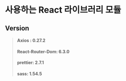 # 사용하는 React 라이브러리 모듈

## Version
> #### Axios : 0.27.2
> #### React-Router-Dom: 6.3.0  
> #### prettier: 2.7.1  
> ####  sass: 1.54.5  